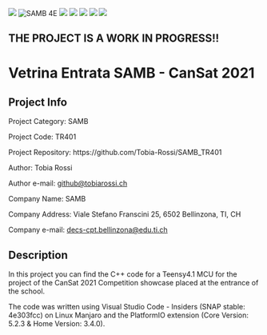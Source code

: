 <p>
<img src="https://img.shields.io/github/license/Tobia-Rossi/SAMB_TR401" href="https://github.com/Tobia-Rossi/SAMB_TR401/blob/master/LICENSE.md">
<img src="https://img.shields.io/badge/SAMB-4E-blueviolet" alt="SAMB 4E" href="http://www.samb.ti.ch/"> 
<img src=https://img.shields.io/badge/School%20Year-2021%2F22-blueviolet href="http://www.samb.ti.ch/">
<img src="https://img.shields.io/github/languages/top/Tobia-Rossi/SAMB_TR401" href="https://github.com/Tobia-Rossi/SAMB_TR401">
<img src="https://img.shields.io/github/languages/code-size/Tobia-Rossi/SAMB_TR401" href="https://github.com/Tobia-Rossi/SAMB_TR401">
<img src="https://img.shields.io/reddit/user-karma/combined/Tobia-Rossi?style=social" href="https://www.reddit.com/user/Tobia-Rossi">
<img src="https://img.shields.io/discord/921013923136811028" href="https://discord.gg/GemxCWtKCX"> 
</p>

<h2><b>THE PROJECT IS A WORK IN PROGRESS!!</b></h2>

<h1>Vetrina Entrata SAMB - CanSat 2021</h1>

<h2>Project Info</h2>
<p>Project Category:    SAMB</p>
<p>Project Code:        TR401</p>
<p>Project Repository:  https://github.com/Tobia-Rossi/SAMB_TR401</p>
<p>Author:              Tobia Rossi</p>
<p>Author e-mail:       <a href = "mailto: github@tobiarossi.ch">github@tobiarossi.ch</a></p>
<p>Company Name:        SAMB</p>
<p>Company Address:     Viale Stefano Franscini 25, 6502 Bellinzona, TI, CH</p>
<p>Company e-mail:      <a href = "mailto: decs-cpt.bellinzona@edu.ti.ch">decs-cpt.bellinzona@edu.ti.ch</a></p>

<h2>Description</h2>
<p>In this project you can find the C++ code for a Teensy4.1 MCU for the project of the CanSat 2021 Competition showcase placed at the entrance of the school.</p>
<p>The code was written using Visual Studio Code - Insiders (SNAP stable: 4e303fcc) on Linux Manjaro and the PlatformIO extension (Core Version: 5.2.3 & Home Version: 3.4.0).</p>